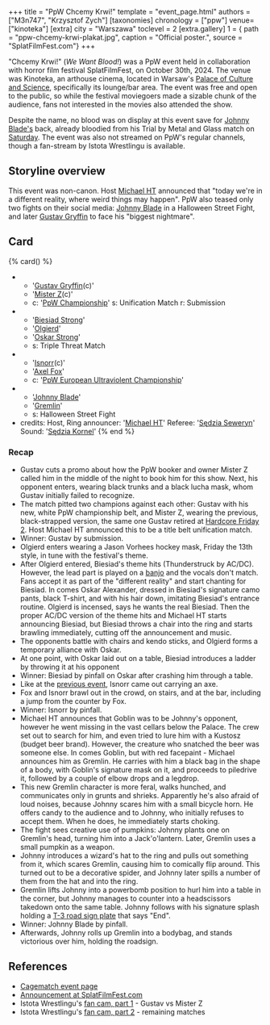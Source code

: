 +++
title = "PpW Chcemy Krwi!"
template = "event_page.html"
authors = ["M3n747", "Krzysztof Zych"]
[taxonomies]
chronology = ["ppw"]
venue=["kinoteka"]
[extra]
city = "Warszawa"
toclevel = 2
[extra.gallery]
1 = { path = "ppw-chcemy-krwi-plakat.jpg", caption = "Official poster.", source = "SplatFilmFest.com"}
+++

"Chcemy Krwi!" (_We Want Blood!_) was a PpW event held in collaboration with horror film festival SplatFilmFest, on October 30th, 2024.
The venue was Kinoteka, an arthouse cinema, located in Warsaw's [Palace of Culture and Science][pkin-wikipedia], specifically its lounge/bar area.
The event was free and open to the public, so while the festival moviegoers made a sizable chunk of the audience, fans not interested in the movies
also attended the show.

Despite the name, no blood was on display at this event save for [Johnny Blade's](@/w/johnny-blade.md) back, already bloodied from his Trial by Metal and Glass match on [Saturday](@/e/ppw/2024-10-26-ppw-co-za-noc.md).
The event was also not streamed on PpW's regular channels, though a fan-stream by Istota Wrestlingu is available.

## Storyline overview

This event was non-canon. Host [Michael HT](@/w/michael-ht.md) announced that "today we're in a different reality, where weird things may happen".
PpW also teased only two fights on their social media: [Johnny Blade](@/w/johnny-blade.md) in a Halloween Street Fight, and later [Gustav Gryffin](@/w/gustav-gryffin.md) to face his "biggest nightmare".

## Card

{% card() %}
- - '[Gustav Gryffin](@/w/gustav-gryffin.md)(c)'
  - '[Mister Z](@/w/mister-z.md)(c)'
  - c: '[PpW Championship](@/c/ppw-championship.md)'
    s: Unification Match
    r: Submission
- - '[Biesiad Strong](@/w/biesiad.md)'
  - '[Olgierd](@/w/olgierd.md)'
  - '[Oskar Strong](@/w/oskar-aleksander.md)'
  - s: Triple Threat Match
- - '[Isnorr](@/w/isnorr.md)(c)'
  - '[Axel Fox](@/w/axel-fox.md)'
  - c: '[PpW European Ultraviolent Championship](@/c/ppw-european-ultraviolent-championship.md)'
- - '[Johnny Blade](@/w/johnny-blade.md)'
  - '[Gremlin](@/w/goblin.md)'
  - s: Halloween Street Fight
- credits:
    Host, Ring announcer: '[Michael HT](@/w/michael-ht.md)'
    Referee: '[Sędzia Seweryn](@/w/sedzia-seweryn.md)'
    Sound: '[Sędzia Kornel](@/w/sedzia-kornel.md)'
{% end %}

### Recap

* Gustav cuts a promo about how the PpW booker and owner Mister Z called him in the middle of the night to book him for this show. Next, his opponent enters, wearing black trunks and a black lucha mask, whom Gustav initially failed to recognize.
* The match pitted two champions against each other: Gustav with his new, white PpW championship belt, and Mister Z, wearing the previous, black-strapped version, the same one Gustav retired at [Hardcore Friday 2](@/e/ppw/2024-09-20-ppw-hardcore-friday-2.md). Host Michael HT announced this to be a title belt unification match.
* Winner: Gustav by submission.
* Olgierd enters wearing a Jason Vorhees hockey mask, Friday the 13th style, in tune with the festival's theme.
* After Olgierd entered, Biesiad's theme hits (Thunderstruck by AC/DC). However, the lead part is played on a [banjo](https://www.youtube.com/watch?v=e4Ao-iNPPUc) and the vocals don't match.
  Fans accept it as part of the "different reality" and start chanting for Biesiad. In comes Oskar Alexander, dressed in Biesiad's signature camo pants, black T-shirt, and with his hair down, imitating Biesiad's entrance routine.
  Olgierd is incensed, says he wants the real Biesiad. Then the proper AC/DC version of the theme hits and Michael HT starts announcing Biesiad, but Biesiad throws a chair into the ring and starts brawling immediately, cutting off the announcement and music.
* The opponents battle with chairs and kendo sticks, and Olgierd forms a temporary alliance with Oskar.
* At one point, with Oskar laid out on a table, Biesiad introduces a ladder by throwing it at his opponent
* Winner: Biesiad by pinfall on Oskar after crashing him through a table.
* Like at the [previous event](@/e/ppw/2024-10-26-ppw-co-za-noc.md), Isnorr came out carrying an axe.
* Fox and Isnorr brawl out in the crowd, on stairs, and at the bar, including a jump from the counter by Fox.
* Winner: Isnorr by pinfall.
* Michael HT announces that Goblin was to be Johnny's opponent, however he went missing in the vast cellars below the Palace. The crew set out to search for him, and even tried to lure him with a Kustosz (budget beer brand).
  However, the creature who snatched the beer was someone else.
  In comes Goblin, but with red facepaint - Michael announces him as Gremlin. He carries with him a black bag in the shape of a body, with Goblin's signature mask on it, and proceeds to piledrive it, followed by a couple of elbow drops and a legdrop.
* This new Gremlin character is more feral, walks hunched, and communicates only in grunts and shrieks. Apparently he's also afraid of loud noises, because Johnny scares him with a small bicycle horn. He offers candy to the audience and to Johnny, who initially refuses to accept them. When he does, he immediately starts choking.
* The fight sees creative use of pumpkins: Johnny plants one on Gremlin's head, turning him into a Jack'o'lantern. Later, Gremlin uses a small pumpkin as a weapon.
* Johnny introduces a wizard's hat to the ring and pulls out something from it, which scares Gremlin, causing him to comically flip around. This turned out to be a decorative spider, and Johnny later spills a number of them from the hat and into the ring.
* Gremlin lifts Johnny into a powerbomb position to hurl him into a table in the corner, but Johnny manages to counter into a headscissors takedown onto the same table. Johnny follows with his signature splash holding a [T-3 road sign plate](https://en.wikipedia.org/wiki/Road_signs_in_Poland#Complementary_plates) that says "End".
* Winner: Johnny Blade by pinfall.
* Afterwards, Johnny rolls up Gremlin into a bodybag, and stands victorious over him, holding the roadsign.

## References

* [Cagematch event page](https://www.cagematch.net/?id=1&nr=410329)
* [Announcement at SplatFilmFest.com](https://splatfilmfest.com/program/wrestling-chcemy-krwi-ppw-x-splatfilmfest/)
* Istota Wrestlingu's [fan cam, part 1](https://www.youtube.com/watch?v=M1EzMK4IGhk) - Gustav vs Mister Z
* Istota Wrestlingu's [fan cam, part 2](https://www.youtube.com/watch?v=dpebVNTRiGo) - remaining matches

[pkin-wikipedia]: https://en.wikipedia.org/wiki/Palace_of_Culture_and_Science
